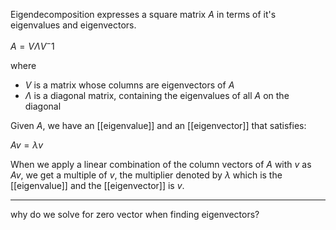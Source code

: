 Eigendecomposition expresses a square matrix $A$ in terms of it's eigenvalues and eigenvectors. 

$A = V\Lambda V^-1$

where 

- $V$ is a matrix whose columns are eigenvectors of $A$
- $\Lambda$ is a diagonal matrix, containing the eigenvalues of all $A$ on the diagonal

Given $A$, we have an [[eigenvalue]] and an [[eigenvector]] that satisfies:

$Av = \lambda v$

When we apply a linear combination of the column vectors of $A$ with $v$ as $Av$, we get a multiple of $v$, the multiplier denoted by $\lambda$ which is the [[eigenvalue]] and the [[eigenvector]] is $v$.


---


why do we solve for zero vector when finding eigenvectors?